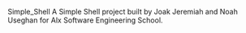 Simple_Shell
A Simple Shell project built by Joak Jeremiah and Noah Useghan for Alx Software Engineering School.
